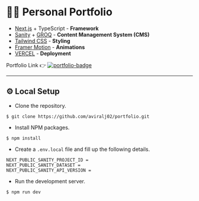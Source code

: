 # 🧑‍💻 Personal Portfolio

* [Next.js](https://nextjs.org/) + TypeScript - **Framework**
* [Sanity](https://www.sanity.io/) + [GROQ](https://www.sanity.io/docs/groq) - **Content Management System (CMS)**
* [Tailwind CSS](https://tailwindcss.com/) - **Styling**
* [Framer Motion](https://www.framer.com/motion/) - **Animations**
* [VERCEL](https://vercel.com/) - **Deployment**

Portfolio Link 👉 [![portfolio-badge](https://img.shields.io/badge/-Portfolio-454545?logo=aboutdotme&logoColor=white&style=plastic)](https://www.aviral.xyz)

<hr />

## ⚙️ Local Setup

* Clone the repository.
```
$ git clone https://github.com/aviralj02/portfolio.git
```
* Install NPM packages.
```
$ npm install
```
* Create a `.env.local` file and fill up the following details.
```
NEXT_PUBLIC_SANITY_PROJECT_ID =
NEXT_PUBLIC_SANITY_DATASET =
NEXT_PUBLIC_SANITY_API_VERSION =
```
* Run the development server.
```
$ npm run dev
```


